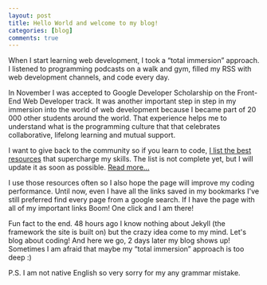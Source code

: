 ```yaml
---
layout: post
title: Hello World and welcome to my blog!
categories: [blog]
comments: true
---
```


When I start learning web development, I took a “total immersion” approach. I listened to programming podcasts on a walk and gym, filled my RSS with web development channels, and code every day.

In November I was accepted to Google Developer Scholarship on the Front-End Web Developer track. It was another important step in step in my immersion into the world of web development because I became part of 20 000 other students around the world. That experience helps me to understand what is the programming culture that that celebrates collaborative, lifelong learning and mutual support.

I want to give back to the community so if you learn to code, [I list the best resources](/resources/) that supercharge my skills. The list is not complete yet, but I will update it as soon as possible. [Read more...](/blog/2018-01/welcome-to-my-blog)
<!--more-->
I use those resources often so I also hope the page will improve my coding performance. Until now, even I have all the links saved in my bookmarks I've still preferred find every page from a google search. If I have the page with all of my important links Boom! One click and I am there!

Fun fact to the end. 48 hours ago I know nothing about Jekyll (the framework the site is built on) but the crazy idea come to my mind. Let's blog about coding! And here we go, 2 days later my blog shows up! Sometimes I am afraid that maybe my “total immersion” approach is too deep :)

P.S. I am not native English so very sorry for my any grammar mistake.